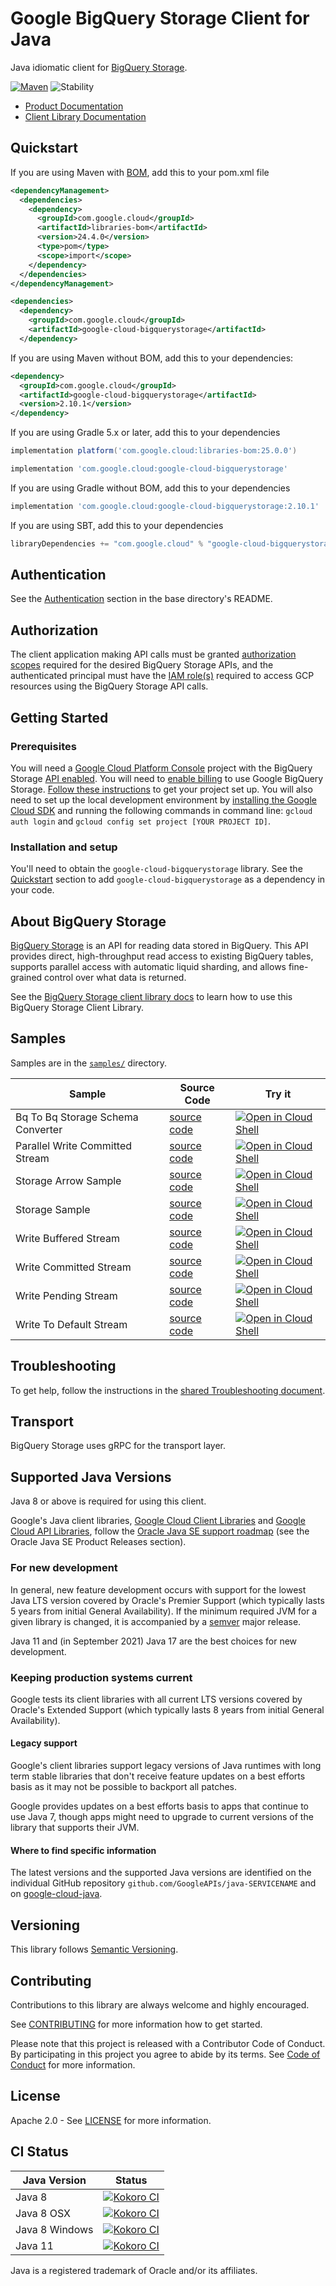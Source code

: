 # Google BigQuery Storage Client for Java

Java idiomatic client for [BigQuery Storage][product-docs].

[![Maven][maven-version-image]][maven-version-link]
![Stability][stability-image]

- [Product Documentation][product-docs]
- [Client Library Documentation][javadocs]


## Quickstart

If you are using Maven with [BOM][libraries-bom], add this to your pom.xml file

```xml
<dependencyManagement>
  <dependencies>
    <dependency>
      <groupId>com.google.cloud</groupId>
      <artifactId>libraries-bom</artifactId>
      <version>24.4.0</version>
      <type>pom</type>
      <scope>import</scope>
    </dependency>
  </dependencies>
</dependencyManagement>

<dependencies>
  <dependency>
    <groupId>com.google.cloud</groupId>
    <artifactId>google-cloud-bigquerystorage</artifactId>
  </dependency>

```

If you are using Maven without BOM, add this to your dependencies:


```xml
<dependency>
  <groupId>com.google.cloud</groupId>
  <artifactId>google-cloud-bigquerystorage</artifactId>
  <version>2.10.1</version>
</dependency>

```

If you are using Gradle 5.x or later, add this to your dependencies

```Groovy
implementation platform('com.google.cloud:libraries-bom:25.0.0')

implementation 'com.google.cloud:google-cloud-bigquerystorage'
```
If you are using Gradle without BOM, add this to your dependencies

```Groovy
implementation 'com.google.cloud:google-cloud-bigquerystorage:2.10.1'
```

If you are using SBT, add this to your dependencies

```Scala
libraryDependencies += "com.google.cloud" % "google-cloud-bigquerystorage" % "2.10.1"
```

## Authentication

See the [Authentication][authentication] section in the base directory's README.

## Authorization

The client application making API calls must be granted [authorization scopes][auth-scopes] required for the desired BigQuery Storage APIs, and the authenticated principal must have the [IAM role(s)][predefined-iam-roles] required to access GCP resources using the BigQuery Storage API calls.

## Getting Started

### Prerequisites

You will need a [Google Cloud Platform Console][developer-console] project with the BigQuery Storage [API enabled][enable-api].
You will need to [enable billing][enable-billing] to use Google BigQuery Storage.
[Follow these instructions][create-project] to get your project set up. You will also need to set up the local development environment by
[installing the Google Cloud SDK][cloud-sdk] and running the following commands in command line:
`gcloud auth login` and `gcloud config set project [YOUR PROJECT ID]`.

### Installation and setup

You'll need to obtain the `google-cloud-bigquerystorage` library.  See the [Quickstart](#quickstart) section
to add `google-cloud-bigquerystorage` as a dependency in your code.

## About BigQuery Storage


[BigQuery Storage][product-docs] is an API for reading data stored in BigQuery. This API provides direct, high-throughput read
access to existing BigQuery tables, supports parallel access with automatic liquid sharding, and allows fine-grained
control over what data is returned.

See the [BigQuery Storage client library docs][javadocs] to learn how to
use this BigQuery Storage Client Library.





## Samples

Samples are in the [`samples/`](https://github.com/googleapis/java-bigquerystorage/tree/main/samples) directory.

| Sample                      | Source Code                       | Try it |
| --------------------------- | --------------------------------- | ------ |
| Bq To Bq Storage Schema Converter | [source code](https://github.com/googleapis/java-bigquerystorage/blob/main/samples/snippets/src/main/java/com/example/bigquerystorage/BqToBqStorageSchemaConverter.java) | [![Open in Cloud Shell][shell_img]](https://console.cloud.google.com/cloudshell/open?git_repo=https://github.com/googleapis/java-bigquerystorage&page=editor&open_in_editor=samples/snippets/src/main/java/com/example/bigquerystorage/BqToBqStorageSchemaConverter.java) |
| Parallel Write Committed Stream | [source code](https://github.com/googleapis/java-bigquerystorage/blob/main/samples/snippets/src/main/java/com/example/bigquerystorage/ParallelWriteCommittedStream.java) | [![Open in Cloud Shell][shell_img]](https://console.cloud.google.com/cloudshell/open?git_repo=https://github.com/googleapis/java-bigquerystorage&page=editor&open_in_editor=samples/snippets/src/main/java/com/example/bigquerystorage/ParallelWriteCommittedStream.java) |
| Storage Arrow Sample | [source code](https://github.com/googleapis/java-bigquerystorage/blob/main/samples/snippets/src/main/java/com/example/bigquerystorage/StorageArrowSample.java) | [![Open in Cloud Shell][shell_img]](https://console.cloud.google.com/cloudshell/open?git_repo=https://github.com/googleapis/java-bigquerystorage&page=editor&open_in_editor=samples/snippets/src/main/java/com/example/bigquerystorage/StorageArrowSample.java) |
| Storage Sample | [source code](https://github.com/googleapis/java-bigquerystorage/blob/main/samples/snippets/src/main/java/com/example/bigquerystorage/StorageSample.java) | [![Open in Cloud Shell][shell_img]](https://console.cloud.google.com/cloudshell/open?git_repo=https://github.com/googleapis/java-bigquerystorage&page=editor&open_in_editor=samples/snippets/src/main/java/com/example/bigquerystorage/StorageSample.java) |
| Write Buffered Stream | [source code](https://github.com/googleapis/java-bigquerystorage/blob/main/samples/snippets/src/main/java/com/example/bigquerystorage/WriteBufferedStream.java) | [![Open in Cloud Shell][shell_img]](https://console.cloud.google.com/cloudshell/open?git_repo=https://github.com/googleapis/java-bigquerystorage&page=editor&open_in_editor=samples/snippets/src/main/java/com/example/bigquerystorage/WriteBufferedStream.java) |
| Write Committed Stream | [source code](https://github.com/googleapis/java-bigquerystorage/blob/main/samples/snippets/src/main/java/com/example/bigquerystorage/WriteCommittedStream.java) | [![Open in Cloud Shell][shell_img]](https://console.cloud.google.com/cloudshell/open?git_repo=https://github.com/googleapis/java-bigquerystorage&page=editor&open_in_editor=samples/snippets/src/main/java/com/example/bigquerystorage/WriteCommittedStream.java) |
| Write Pending Stream | [source code](https://github.com/googleapis/java-bigquerystorage/blob/main/samples/snippets/src/main/java/com/example/bigquerystorage/WritePendingStream.java) | [![Open in Cloud Shell][shell_img]](https://console.cloud.google.com/cloudshell/open?git_repo=https://github.com/googleapis/java-bigquerystorage&page=editor&open_in_editor=samples/snippets/src/main/java/com/example/bigquerystorage/WritePendingStream.java) |
| Write To Default Stream | [source code](https://github.com/googleapis/java-bigquerystorage/blob/main/samples/snippets/src/main/java/com/example/bigquerystorage/WriteToDefaultStream.java) | [![Open in Cloud Shell][shell_img]](https://console.cloud.google.com/cloudshell/open?git_repo=https://github.com/googleapis/java-bigquerystorage&page=editor&open_in_editor=samples/snippets/src/main/java/com/example/bigquerystorage/WriteToDefaultStream.java) |



## Troubleshooting

To get help, follow the instructions in the [shared Troubleshooting document][troubleshooting].

## Transport

BigQuery Storage uses gRPC for the transport layer.

## Supported Java Versions

Java 8 or above is required for using this client.

Google's Java client libraries,
[Google Cloud Client Libraries][cloudlibs]
and
[Google Cloud API Libraries][apilibs],
follow the
[Oracle Java SE support roadmap][oracle]
(see the Oracle Java SE Product Releases section).

### For new development

In general, new feature development occurs with support for the lowest Java
LTS version covered by  Oracle's Premier Support (which typically lasts 5 years
from initial General Availability). If the minimum required JVM for a given
library is changed, it is accompanied by a [semver][semver] major release.

Java 11 and (in September 2021) Java 17 are the best choices for new
development.

### Keeping production systems current

Google tests its client libraries with all current LTS versions covered by
Oracle's Extended Support (which typically lasts 8 years from initial
General Availability).

#### Legacy support

Google's client libraries support legacy versions of Java runtimes with long
term stable libraries that don't receive feature updates on a best efforts basis
as it may not be possible to backport all patches.

Google provides updates on a best efforts basis to apps that continue to use
Java 7, though apps might need to upgrade to current versions of the library
that supports their JVM.

#### Where to find specific information

The latest versions and the supported Java versions are identified on
the individual GitHub repository `github.com/GoogleAPIs/java-SERVICENAME`
and on [google-cloud-java][g-c-j].

## Versioning


This library follows [Semantic Versioning](http://semver.org/).



## Contributing


Contributions to this library are always welcome and highly encouraged.

See [CONTRIBUTING][contributing] for more information how to get started.

Please note that this project is released with a Contributor Code of Conduct. By participating in
this project you agree to abide by its terms. See [Code of Conduct][code-of-conduct] for more
information.


## License

Apache 2.0 - See [LICENSE][license] for more information.

## CI Status

Java Version | Status
------------ | ------
Java 8 | [![Kokoro CI][kokoro-badge-image-2]][kokoro-badge-link-2]
Java 8 OSX | [![Kokoro CI][kokoro-badge-image-3]][kokoro-badge-link-3]
Java 8 Windows | [![Kokoro CI][kokoro-badge-image-4]][kokoro-badge-link-4]
Java 11 | [![Kokoro CI][kokoro-badge-image-5]][kokoro-badge-link-5]

Java is a registered trademark of Oracle and/or its affiliates.

[product-docs]: https://cloud.google.com/bigquery/docs/reference/storage/
[javadocs]: https://cloud.google.com/java/docs/reference/google-cloud-bigquerystorage/latest/history
[kokoro-badge-image-1]: http://storage.googleapis.com/cloud-devrel-public/java/badges/java-bigquerystorage/java7.svg
[kokoro-badge-link-1]: http://storage.googleapis.com/cloud-devrel-public/java/badges/java-bigquerystorage/java7.html
[kokoro-badge-image-2]: http://storage.googleapis.com/cloud-devrel-public/java/badges/java-bigquerystorage/java8.svg
[kokoro-badge-link-2]: http://storage.googleapis.com/cloud-devrel-public/java/badges/java-bigquerystorage/java8.html
[kokoro-badge-image-3]: http://storage.googleapis.com/cloud-devrel-public/java/badges/java-bigquerystorage/java8-osx.svg
[kokoro-badge-link-3]: http://storage.googleapis.com/cloud-devrel-public/java/badges/java-bigquerystorage/java8-osx.html
[kokoro-badge-image-4]: http://storage.googleapis.com/cloud-devrel-public/java/badges/java-bigquerystorage/java8-win.svg
[kokoro-badge-link-4]: http://storage.googleapis.com/cloud-devrel-public/java/badges/java-bigquerystorage/java8-win.html
[kokoro-badge-image-5]: http://storage.googleapis.com/cloud-devrel-public/java/badges/java-bigquerystorage/java11.svg
[kokoro-badge-link-5]: http://storage.googleapis.com/cloud-devrel-public/java/badges/java-bigquerystorage/java11.html
[stability-image]: https://img.shields.io/badge/stability-stable-green
[maven-version-image]: https://img.shields.io/maven-central/v/com.google.cloud/google-cloud-bigquerystorage.svg
[maven-version-link]: https://search.maven.org/search?q=g:com.google.cloud%20AND%20a:google-cloud-bigquerystorage&core=gav
[authentication]: https://github.com/googleapis/google-cloud-java#authentication
[auth-scopes]: https://developers.google.com/identity/protocols/oauth2/scopes
[predefined-iam-roles]: https://cloud.google.com/iam/docs/understanding-roles#predefined_roles
[iam-policy]: https://cloud.google.com/iam/docs/overview#cloud-iam-policy
[developer-console]: https://console.developers.google.com/
[create-project]: https://cloud.google.com/resource-manager/docs/creating-managing-projects
[cloud-sdk]: https://cloud.google.com/sdk/
[troubleshooting]: https://github.com/googleapis/google-cloud-common/blob/main/troubleshooting/readme.md#troubleshooting
[contributing]: https://github.com/googleapis/java-bigquerystorage/blob/main/CONTRIBUTING.md
[code-of-conduct]: https://github.com/googleapis/java-bigquerystorage/blob/main/CODE_OF_CONDUCT.md#contributor-code-of-conduct
[license]: https://github.com/googleapis/java-bigquerystorage/blob/main/LICENSE
[enable-billing]: https://cloud.google.com/apis/docs/getting-started#enabling_billing
[enable-api]: https://console.cloud.google.com/flows/enableapi?apiid=bigquerystorage.googleapis.com
[libraries-bom]: https://github.com/GoogleCloudPlatform/cloud-opensource-java/wiki/The-Google-Cloud-Platform-Libraries-BOM
[shell_img]: https://gstatic.com/cloudssh/images/open-btn.png

[semver]: https://semver.org/
[cloudlibs]: https://cloud.google.com/apis/docs/client-libraries-explained
[apilibs]: https://cloud.google.com/apis/docs/client-libraries-explained#google_api_client_libraries
[oracle]: https://www.oracle.com/java/technologies/java-se-support-roadmap.html
[g-c-j]: http://github.com/googleapis/google-cloud-java

